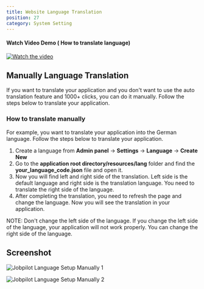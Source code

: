 ```yaml
---
title: Website Language Translation
position: 27
category: System Setting
---
```


<!--  -->

#### Watch Video Demo ( How to translate language)

[![Watch the video](/docs/jobpilot/setting/website-translation.png)](https://www.loom.com/share/14eb42277c99497eb1dde216479f24d6?sid=a25a5b17-1fe6-47bd-8b99-dd29f0ceda04)  


## Manually Language Translation

If you want to translate your application and you don't want to use the auto translation feature and 1000+ clicks, you can do it manually. Follow the steps below to translate your application.

### How to translate manually

For example, you want to translate your application into the German language. Follow the steps below to translate your application.

1. Create a language from **Admin panel** -> **Settings** -> **Language** -> **Create New**
2. Go to the **application root directory/resources/lang** folder and find the **your_language_code.json** file and open it.
3. Now you will find left and right side of the translation. Left side is the default language and right side is the translation language. You need to translate the right side of the language.
4. After completing the translation, you need to refresh the page and change the language. Now you will see the translation in your application.

NOTE: Don't change the left side of the language. If you change the left side of the language, your application will not work properly. You can change the right side of the language.

## Screenshot

![Jobpilot Language Setup Manually 1](/docs/jobpilot/setting/manually_1.png)
<!-- <br> -->
![Jobpilot Language Setup Manually 2](/docs/jobpilot/setting/manually_2.png)

